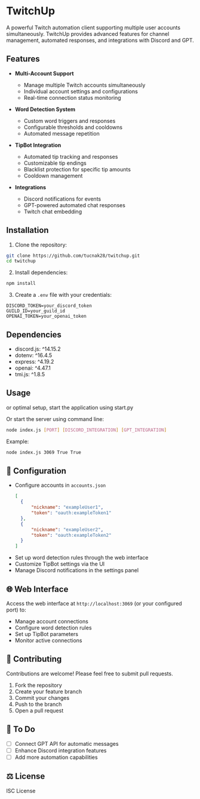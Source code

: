 # TwitchUp

A powerful Twitch automation client supporting multiple user accounts simultaneously. TwitchUp provides advanced features for channel management, automated responses, and integrations with Discord and GPT.

## Features

- **Multi-Account Support**
  - Manage multiple Twitch accounts simultaneously
  - Individual account settings and configurations
  - Real-time connection status monitoring

- **Word Detection System**
  - Custom word triggers and responses
  - Configurable thresholds and cooldowns
  - Automated message repetition

- **TipBot Integration**
  - Automated tip tracking and responses
  - Customizable tip endings
  - Blacklist protection for specific tip amounts
  - Cooldown management

- **Integrations**
  - Discord notifications for events
  - GPT-powered automated chat responses
  - Twitch chat embedding

## Installation

1. Clone the repository:
```bash
git clone https://github.com/tucnak28/twitchup.git
cd twitchup
```

2. Install dependencies:
```bash
npm install
```

3. Create a `.env` file with your credentials:
```env
DISCORD_TOKEN=your_discord_token
GUILD_ID=your_guild_id
OPENAI_TOKEN=your_openai_token
```

## Dependencies

- discord.js: ^14.15.2
- dotenv: ^16.4.5
- express: ^4.19.2
- openai: ^4.47.1
- tmi.js: ^1.8.5

## Usage

or optimal setup, start the application using start.py


Or start the server using command line:
```bash
node index.js [PORT] [DISCORD_INTEGRATION] [GPT_INTEGRATION]
```

Example:
```bash
node index.js 3069 True True
```

## 🔧 Configuration

- Configure accounts in `accounts.json`
  ```json
  [
    {
        "nickname": "exampleUser1",
        "token": "oauth:exampleToken1"
    },
    {
        "nickname": "exampleUser2",
        "token": "oauth:exampleToken2"
    }
  ]

- Set up word detection rules through the web interface
- Customize TipBot settings via the UI
- Manage Discord notifications in the settings panel

## 🌐 Web Interface

Access the web interface at `http://localhost:3069` (or your configured port) to:
- Manage account connections
- Configure word detection rules
- Set up TipBot parameters
- Monitor active connections

## 🤝 Contributing

Contributions are welcome! Please feel free to submit pull requests.

1. Fork the repository
2. Create your feature branch
3. Commit your changes
4. Push to the branch
5. Open a pull request

## 📝 To Do

- [ ] Connect GPT API for automatic messages
- [ ] Enhance Discord integration features
- [ ] Add more automation capabilities

## ⚖️ License

ISC License
